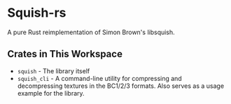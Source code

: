 # Squish-rs
A pure Rust reimplementation of Simon Brown's libsquish.

## Crates in This Workspace
* `squish` - The library itself
* `squish_cli` - A command-line utility for compressing and decompressing textures in the BC1/2/3 formats. Also serves as a usage example for the library.

